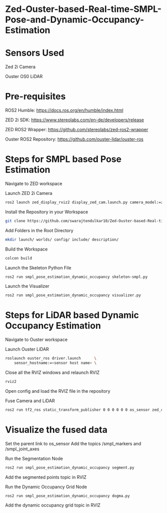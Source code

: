 # Zed-Ouster-based-Real-time-SMPL-Pose-and-Dynamic-Occupancy-Estimation
# Sensors Used

Zed 2i Camera

Ouster OS0 LiDAR

# Pre-requisites

ROS2 Humble: https://docs.ros.org/en/humble/index.html

ZED 2i SDK: https://www.stereolabs.com/en-de/developers/release

ZED ROS2 Wrapper: https://github.com/stereolabs/zed-ros2-wrapper

Ouster ROS2 Repository: https://github.com/ouster-lidar/ouster-ros

# Steps for SMPL based Pose Estimation
Navigate to ZED workspace

Launch ZED 2i Camera
```bash
ros2 launch zed_display_rviz2 display_zed_cam.launch.py camera_model:=zed2i
```

Install the Repository in your Workspace
```bash
git clone https://github.com/swarajtendulkar10/Zed-Ouster-based-Real-time-SMPL-Pose-and-Dynamic-Occupancy-Estimation.git
```
Add Folders in the Root Directory
```bash
mkdir launch/ worlds/ config/ include/ description/
```

Build the Workspace
```bash
colcon build
```

Launch the Skeleton Python File
```bash
ros2 run smpl_pose_estimation_dynamic_occupancy skeleton-smpl.py 
```

Launch the Visualizer
```bash
ros2 run smpl_pose_estimation_dynamic_occupancy visualizer.py 
```
# Steps for LiDAR based Dynamic Occupancy Estimation

Navigate to Ouster workspace

Launch Ouster LiDAR
```bash
roslaunch ouster_ros driver.launch      \
    sensor_hostname:=<sensor host name> \
 ```   
Close all the RVIZ windows and relaunch RVIZ
```bash
rviz2
```
Open config and load the RVIZ file in the repository

Fuse Camera and LiDAR
```bash
ros2 run tf2_ros static_transform_publisher 0 0 0 0 0 0 os_sensor zed_camera_link
```
# Visualize the fused data

Set the parent link to os_sensor
Add the topics /smpl_markers and /smpl_joint_axes


Run the Segmentation Node
```bash
ros2 run smpl_pose_estimation_dynamic_occupancy segment.py
```
Add the segmented points topic in RVIZ 

Run the Dynamic Occupancy Grid Node
```bash
ros2 run smpl_pose_estimation_dynamic_occupancy dogma.py
```
Add the dynamic occupancy grid topic in RVIZ

